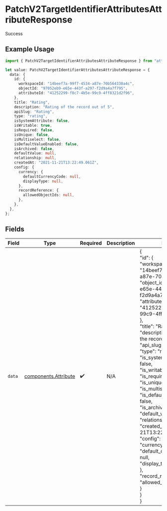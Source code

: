 # PatchV2TargetIdentifierAttributesAttributeResponse

Success

## Example Usage

```typescript
import { PatchV2TargetIdentifierAttributesAttributeResponse } from "attio-js/models/operations/patchv2targetidentifierattributesattribute.js";

let value: PatchV2TargetIdentifierAttributesAttributeResponse = {
  data: {
    id: {
      workspaceId: "14beef7a-99f7-4534-a87e-70b564330a4c",
      objectId: "97052eb9-e65e-443f-a297-f2d9a4a7f795",
      attributeId: "41252299-f8c7-4b5e-99c9-4ff8321d2f96",
    },
    title: "Rating",
    description: "Rating of the record out of 5",
    apiSlug: "Rating",
    type: "rating",
    isSystemAttribute: false,
    isWritable: true,
    isRequired: false,
    isUnique: false,
    isMultiselect: false,
    isDefaultValueEnabled: false,
    isArchived: false,
    defaultValue: null,
    relationship: null,
    createdAt: "2021-11-21T13:22:49.061Z",
    config: {
      currency: {
        defaultCurrencyCode: null,
        displayType: null,
      },
      recordReference: {
        allowedObjectIds: null,
      },
    },
  },
};
```

## Fields

| Field                                                                                                                                                                                                                                                                                                                                                                                                                                                                                                                                                                                                                                                                                                     | Type                                                                                                                                                                                                                                                                                                                                                                                                                                                                                                                                                                                                                                                                                                      | Required                                                                                                                                                                                                                                                                                                                                                                                                                                                                                                                                                                                                                                                                                                  | Description                                                                                                                                                                                                                                                                                                                                                                                                                                                                                                                                                                                                                                                                                               | Example                                                                                                                                                                                                                                                                                                                                                                                                                                                                                                                                                                                                                                                                                                   |
| --------------------------------------------------------------------------------------------------------------------------------------------------------------------------------------------------------------------------------------------------------------------------------------------------------------------------------------------------------------------------------------------------------------------------------------------------------------------------------------------------------------------------------------------------------------------------------------------------------------------------------------------------------------------------------------------------------- | --------------------------------------------------------------------------------------------------------------------------------------------------------------------------------------------------------------------------------------------------------------------------------------------------------------------------------------------------------------------------------------------------------------------------------------------------------------------------------------------------------------------------------------------------------------------------------------------------------------------------------------------------------------------------------------------------------- | --------------------------------------------------------------------------------------------------------------------------------------------------------------------------------------------------------------------------------------------------------------------------------------------------------------------------------------------------------------------------------------------------------------------------------------------------------------------------------------------------------------------------------------------------------------------------------------------------------------------------------------------------------------------------------------------------------- | --------------------------------------------------------------------------------------------------------------------------------------------------------------------------------------------------------------------------------------------------------------------------------------------------------------------------------------------------------------------------------------------------------------------------------------------------------------------------------------------------------------------------------------------------------------------------------------------------------------------------------------------------------------------------------------------------------- | --------------------------------------------------------------------------------------------------------------------------------------------------------------------------------------------------------------------------------------------------------------------------------------------------------------------------------------------------------------------------------------------------------------------------------------------------------------------------------------------------------------------------------------------------------------------------------------------------------------------------------------------------------------------------------------------------------- |
| `data`                                                                                                                                                                                                                                                                                                                                                                                                                                                                                                                                                                                                                                                                                                    | [components.Attribute](../../models/components/attribute.md)                                                                                                                                                                                                                                                                                                                                                                                                                                                                                                                                                                                                                                              | :heavy_check_mark:                                                                                                                                                                                                                                                                                                                                                                                                                                                                                                                                                                                                                                                                                        | N/A                                                                                                                                                                                                                                                                                                                                                                                                                                                                                                                                                                                                                                                                                                       | {<br/>"id": {<br/>"workspace_id": "14beef7a-99f7-4534-a87e-70b564330a4c",<br/>"object_id": "97052eb9-e65e-443f-a297-f2d9a4a7f795",<br/>"attribute_id": "41252299-f8c7-4b5e-99c9-4ff8321d2f96"<br/>},<br/>"title": "Rating",<br/>"description": "Rating of the record out of 5",<br/>"api_slug": "Rating",<br/>"type": "rating",<br/>"is_system_attribute": false,<br/>"is_writable": true,<br/>"is_required": false,<br/>"is_unique": false,<br/>"is_multiselect": false,<br/>"is_default_value_enabled": false,<br/>"is_archived": false,<br/>"default_value": null,<br/>"relationship": null,<br/>"created_at": "2021-11-21T13:22:49.061Z",<br/>"config": {<br/>"currency": {<br/>"default_currency_code": null,<br/>"display_type": null<br/>},<br/>"record_reference": {<br/>"allowed_object_ids": null<br/>}<br/>}<br/>} |